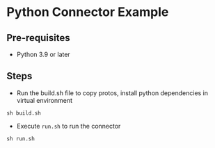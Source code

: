 # Python Connector Example

## Pre-requisites
- Python 3.9 or later

## Steps
- Run the build.sh file to copy protos, install python dependencies in virtual environment
```commandline
sh build.sh
```

- Execute `run.sh` to run the connector
```commandline
sh run.sh
```